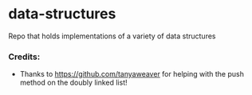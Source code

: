 # data-structures
Repo that holds implementations of a variety of data structures

### Credits:
- Thanks to https://github.com/tanyaweaver for helping with the push method on the doubly linked list!